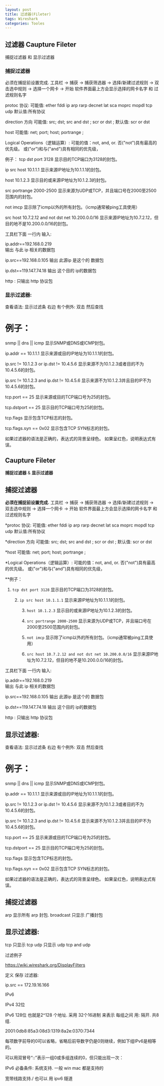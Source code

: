```yaml
---
layout: post
title: 过滤器(Fileter)
tags: Wireshark
categories: Tooles
---
```



## 过滤器 Caupture Fileter
捕捉过滤器 和 显示过滤器

### 捕捉过滤器
必须在捕捉前设置完成.
工具栏 → 捕获 → 捕获筛选器 → 选择/新建过滤规则 → 双击选中规则 → 选择一个网卡 → 开始
软件界面最上方会显示选择的网卡名字 和 过滤规则名字


protoc 协议:
可能值: ether fddi ip arp rarp decnet lat sca moprc mopdl tcp udp
默认值:所有协议


direction 方向 
可能值: src; dst; src and dst ; scr or dst ;
默认值: scr or dst 

host
可能值: net; port; host; portrange ;

Logical Operations（逻辑运算）:
可能的值：not, and, or.
否("not")具有最高的优先级。
或("or")和与("and")具有相同的优先级，

例子：
tcp dst port 3128
显示目的TCP端口为3128的封包。

ip src host 10.1.1.1
显示来源IP地址为10.1.1.1的封包。

host 10.1.2.3
显示目的或来源IP地址为10.1.2.3的封包。

src portrange 2000-2500
显示来源为UDP或TCP，并且端口号在2000至2500范围内的封包。

not imcp
显示除了icmp以外的所有封包。（icmp通常被ping工具使用）

src host 10.7.2.12 and not dst net 10.200.0.0/16
显示来源IP地址为10.7.2.12，但目的地不是10.200.0.0/16的封包。 



工具栏下面 一行内 输入:

ip.addr==192.168.0.219  
输出 与此 ip 相关的数据包

ip.src==192.168.0.105
输出 此源ip 是这个的 数据包

ip.dst==119.147.74.18
输出 这个目的 ip的数据包

http :   只输出 http 协议包






### 显示过滤器:
  
查看语法:  显示过滤条 右边 有个例外: 双击  然后查找



# 例子：  

snmp || dns || icmp
显示SNMP或DNS或ICMP封包。

ip.addr == 10.1.1.1
显示来源或目的IP地址为10.1.1.1的封包。

ip.src != 10.1.2.3 or ip.dst != 10.4.5.6
显示来源不为10.1.2.3或者目的不为10.4.5.6的封包。


ip.src != 10.1.2.3 and ip.dst != 10.4.5.6
显示来源不为10.1.2.3并且目的IP不为10.4.5.6的封包。


tcp.port == 25
显示来源或目的TCP端口号为25的封包。

tcp.dstport == 25
显示目的TCP端口号为25的封包。

tcp.flags
显示包含TCP标志的封包。

tcp.flags.syn == 0x02
显示包含TCP SYN标志的封包。

如果过滤器的语法是正确的，表达式的背景呈绿色。
如果呈红色，说明表达式有误。





## Caupture Fileter
**捕捉过滤器** & **显示过滤器**

## 捕捉过滤器
**必须在捕捉前设置完成.**
工具栏 → 捕获 → 捕获筛选器 → 选择/新建过滤规则 → 双击选中规则 → 选择一个网卡 → 开始
软件界面最上方会显示选择的网卡名字 和 过滤规则名字


\*protoc 协议:
可能值: ether fddi ip arp rarp decnet lat sca moprc mopdl tcp udp
默认值:所有协议


\*direction 方向 
可能值: src; dst; src and dst ; scr or dst ;
默认值: scr or dst 

\*host
可能值: net; port; host; portrange ;

\*Logical Operations（逻辑运算）:
可能的值：not, and, or.
否("not")具有最高的优先级。
或("or")和与("and")具有相同的优先级，

\*\*例子：
1. `tcp dst port 3128`
	显示目的TCP端口为3128的封包。

	2. `ip src host 10.1.1.1`
		显示来源IP地址为10.1.1.1的封包。

		3. `host 10.1.2.3`
			显示目的或来源IP地址为10.1.2.3的封包。

		4. `src portrange 2000-2500`
			显示来源为UDP或TCP，并且端口号在2000至2500范围内的封包。

		5. `not imcp`
			显示除了icmp以外的所有封包。（icmp通常被ping工具使用）

		6. `src host 10.7.2.12 and not dst net 10.200.0.0/16`
			显示来源IP地址为10.7.2.12，但目的地不是10.200.0.0/16的封包。 



工具栏下面 一行内 输入:

ip.addr==192.168.0.219  
输出 与此 ip 相关的数据包

ip.src==192.168.0.105
输出 此源ip 是这个的 数据包

ip.dst==119.147.74.18
输出 这个目的 ip的数据包

http :   只输出 http 协议包






## 显示过滤器:  

查看语法:  显示过滤条 右边 有个例外: 双击  然后查找



# 例子：  

snmp || dns || icmp
显示SNMP或DNS或ICMP封包。

ip.addr == 10.1.1.1
显示来源或目的IP地址为10.1.1.1的封包。

ip.src != 10.1.2.3 or ip.dst != 10.4.5.6
显示来源不为10.1.2.3或者目的不为10.4.5.6的封包。


ip.src != 10.1.2.3 and ip.dst != 10.4.5.6
显示来源不为10.1.2.3并且目的IP不为10.4.5.6的封包。


tcp.port == 25
显示来源或目的TCP端口号为25的封包。

tcp.dstport == 25
显示目的TCP端口号为25的封包。

tcp.flags
显示包含TCP标志的封包。

tcp.flags.syn == 0x02
显示包含TCP SYN标志的封包。

如果过滤器的语法是正确的，表达式的背景呈绿色。
如果呈红色，说明表达式有误。




## 捕捉过滤器

arp              显示所有 arp 封包.
broadcast  只显示 广播封包



## 显示过滤器:

tcp   只显示 tcp
udp 只显示 udp
tcp and udp

过滤例子


https://wiki.wireshark.org/DisplayFilters






定义 保存 过滤器:

ip.src == 172.19.16.166



IPv6

IPv4  32位

IPv6 128位 也就是2^128 个地址.
采用 32个16进制 来表示
每组之间 用: 隔开.  共8组.

2001:0db8:85a3:08d3:1319:8a2e:0370:7344 


每项数字前导的0可以省略，省略后前导数字仍是0则继续，例如下组IPv6是相等的。

可以用双冒号“::”表示一组0或多组连续的0，但只能出现一次：

IPv6 必备条件:
系统支持. 一般 win mac 都是支持的

宽带线路支持./  也可以 用 ipv6 隧道




